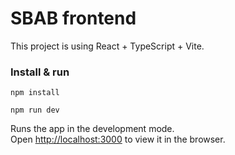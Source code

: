 # SBAB frontend

This project is using React + TypeScript + Vite.

### Install & run 

```shell
npm install
```

```shell
npm run dev
```

Runs the app in the development mode.\
Open [http://localhost:3000](http://localhost:3000) to view it in the browser.

